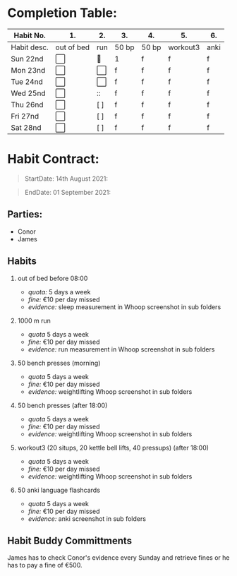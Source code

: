 # Completion Table:
Habit No.  |   1.      |  2.    | 3.     |   4.  |    5.     |   6.| 
---        | ---       | ---    | ---    |---    |---        |---  |
Habit desc.| out of bed| run    | 50 bp  | 50 bp | workout3  | anki|
Sun 22nd   | ⬜️       |   :white_square_button:   |   1    |   f   |    f      | f   |
Mon 23nd   |  ⬜️       |   ⬜️  |   f    |   f   |    f      | f   |
Tue 24nd   |  ⬜️      |   ⬜️   |   f    |   f   |    f      | f   |
Wed 25nd   |  ⬜️      |   ::  |   f    |   f   |    f      | f   |
Thu 26nd   |  ⬜️       |   [ ]  |   f    |   f   |    f      | f   |
Fri 27nd   |  ⬜️       |   [ ]  |   f    |   f   |    f      | f   |
Sat 28nd   | ⬜️       |   [ ]  |   f    |   f   |    f      | f   |

# Habit Contract:

> StartDate: 14th August 2021:

> EndDate: 01 September 2021:

## Parties:

- Conor
- James 

## Habits

1. out of bed before 08:00 
    * *quota:* 5 days a week
    * *fine:* €10 per day missed
    * *evidence:* sleep measurement in Whoop screenshot in sub folders

2. 1000 m run 
    * *quota* 5 days a week
    * *fine:* €10 per day missed
    * *evidence:* run measurement in Whoop screenshot in sub folders

3. 50 bench presses (morning)
    * *quota* 5 days a week
    * *fine:* €10 per day missed
    * *evidence:* weightlifting Whoop screenshot in sub folders
 
4. 50 bench presses (after 18:00)
    * *quota* 5 days a week
    * *fine:* €10 per day missed
    * *evidence:* weightlifting Whoop screenshot in sub folders

5. workout3 (20 situps, 20 kettle bell lifts, 40 pressups) (after 18:00)
    * *quota* 5 days a week
    * *fine:* €10 per day missed
    * *evidence:* weightlifting Whoop screenshot in sub folders

6. 50 anki language flashcards
    * *quota* 5 days a week
    * *fine:* €10 per day missed
    * *evidence:* anki screenshot in sub folders

## Habit Buddy Committments

James has to check Conor's evidence every Sunday and retrieve fines or he has to pay a fine of €500.













